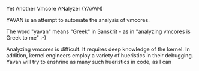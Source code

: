 
Yet Another Vmcore ANalyzer (YAVAN)

YAVAN is an attempt to automate the analysis of vmcores.

The word "yavan" means "Greek" in Sanskrit - as in "analyzing vmcores
is Greek to me" :-)

Analyzing vmcores is difficult. It requires deep knowledge of the
kernel. In addition, kernel engineers employ a variety of hueristics in
their debugging. Yavan will try to enshrine as many such hueristics in
code, as I can


